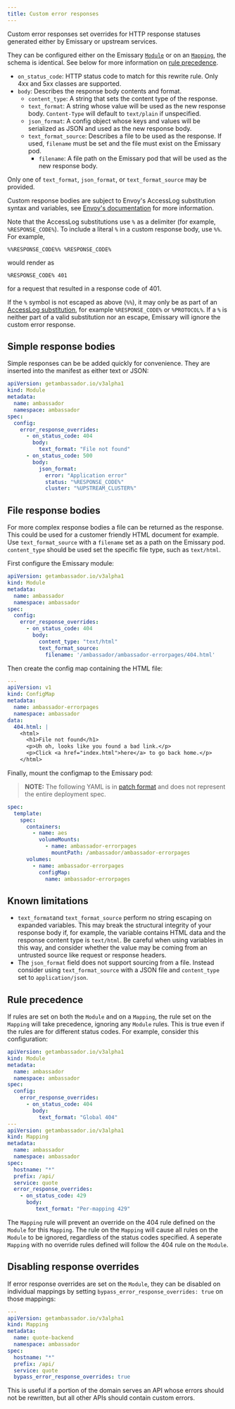 ```yaml
---
title: Custom error responses
---
```


Custom error responses set overrides for HTTP response statuses generated either
by Emissary or upstream services.

They can be configured either on the Emissary
[`Module`](../ambassador)
or on an [`Mapping`](../../using/intro-mappings/), the schema is identical. See
below for more information on [rule precedence](#rule-precedence).

- `on_status_code`: HTTP status code to match for this rewrite
  rule. Only 4xx and 5xx classes are supported.
- `body`: Describes the response body contents and format.
  + `content_type`: A string that sets the content type of the
    response.
  + `text_format`: A string whose value will be used as the new
    response body. `Content-Type` will default to `text/plain` if
    unspecified.
  + `json_format`: A config object whose keys and values will be
    serialized as JSON and used as the new response body.
  + `text_format_source`: Describes a file to be used as the
    response. If used, `filename` must be set and the file must exist
    on the Emissary pod.
    * `filename`: A file path on the Emissary pod that will be used
      as the new response body.

Only one of `text_format`, `json_format`, or `text_format_source` may be provided.

Custom response bodies are subject to Envoy's AccessLog substitution syntax
and variables, see [Envoy's documentation](https://www.envoyproxy.io/docs/envoy/latest/configuration/observability/access_log/usage#config-access-log-format-strings) for more information. 

Note that the AccessLog substitutions use `%` as a delimiter (for example,
`%RESPONSE_CODE%`). To include a literal `%` in a custom response body, use `%%`.
For example,

```
%%RESPONSE_CODE%% %RESPONSE_CODE%
```

would render as

```
%RESPONSE_CODE% 401
```

for a request that resulted in a response code of 401.

<Alert severity="Warning">
  If the <code>%</code> symbol is not escaped as above (<code>%%</code>), it may
  only be as part of an <a href="https://www.envoyproxy.io/docs/envoy/latest/configuration/observability/access_log/usage#config-access-log-format-strings">
  AccessLog substitution</a>, for example <code>%RESPONSE_CODE%</code> or
  <code>%PROTOCOL%</code>. If a <code>%</code> is neither part of a valid
  substitution nor an escape, Emissary will ignore the custom error response.
</Alert>

## Simple response bodies

Simple responses can be be added quickly for convenience. They are inserted into
the manifest as either text or JSON:

```yaml
apiVersion: getambassador.io/v3alpha1
kind: Module
metadata:
  name: ambassador
  namespace: ambassador
spec:
  config:
    error_response_overrides:
      - on_status_code: 404
        body:
          text_format: "File not found"
      - on_status_code: 500
        body:
          json_format:
            error: "Application error"
            status: "%RESPONSE_CODE%"
            cluster: "%UPSTREAM_CLUSTER%"
```
## File response bodies

For more complex response bodies a file can be returned as the response.
This could be used for a customer friendly HTML document for example.  Use
`text_format_source` with a `filename` set as a path on the Emissary pod.
`content_type` should be used set the specific file type, such as `text/html`.

First configure the Emissary module:

```yaml
apiVersion: getambassador.io/v3alpha1
kind: Module
metadata:
  name: ambassador
  namespace: ambassador
spec:
  config:
    error_response_overrides:
      - on_status_code: 404
        body:
          content_type: "text/html"
          text_format_source:
            filename: '/ambassador/ambassador-errorpages/404.html'
```

Then create the config map containing the HTML file:

```yaml
---
apiVersion: v1
kind: ConfigMap
metadata:
  name: ambassador-errorpages
  namespace: ambassador
data:
  404.html: |
    <html>
      <h1>File not found</h1>
      <p>Uh oh, looks like you found a bad link.</p>
      <p>Click <a href="index.html">here</a> to go back home.</p>
    </html>
```

Finally, mount the configmap to the Emissary pod:

> **NOTE:** The following YAML is in [patch format](https://kubernetes.io/docs/tasks/manage-kubernetes-objects/update-api-object-kubectl-patch/)
and does not represent the entire deployment spec.

```yaml
spec:
  template:
    spec:
      containers:
        - name: aes
          volumeMounts:
            - name: ambassador-errorpages
              mountPath: /ambassador/ambassador-errorpages
      volumes:
        - name: ambassador-errorpages
          configMap:
            name: ambassador-errorpages
```

## Known limitations

- `text_format`and `text_format_source` perform no string
escaping on expanded variables. This may break the structural integrity of your
response body if, for example, the variable contains HTML data and the response
content type is `text/html`. Be careful when using variables in this way, and
consider whether the value may be coming from an untrusted source like request
or response headers.
- The `json_format` field does not support sourcing from a file. Instead
consider using `text_format_source` with a JSON file and `content_type` set to
`application/json`.

## Rule precedence

If rules are set on both the `Module` and on a `Mapping`, the rule set on
the `Mapping` will take precedence, ignoring any `Module` rules. This is true
even if the rules are for different status codes. For example, consider this
configuration:

```yaml
apiVersion: getambassador.io/v3alpha1
kind: Module
metadata:
  name: ambassador
  namespace: ambassador
spec:
  config:
    error_response_overrides:
      - on_status_code: 404
        body:
          text_format: "Global 404"
---
apiVersion: getambassador.io/v3alpha1
kind: Mapping
metadata:
  name: ambassador
  namespace: ambassador
spec:
  hostname: "*"
  prefix: /api/
  service: quote
  error_response_overrides:
    - on_status_code: 429
      body:
         text_format: "Per-mapping 429"
```
The `Mapping` rule will prevent an override on the 404 rule defined on the
`Module` for this `Mapping`. The rule on the `Mapping` will cause all rules on
the `Module` to be ignored, regardless of the status codes specified. A seperate
`Mapping` with no override rules defined will follow the 404 rule on the `Module`.

## Disabling response overrides

If error response overrides are set on the `Module`, they can be disabled on
individual mappings by setting
`bypass_error_response_overrides: true` on those mappings:

```yaml
---
apiVersion: getambassador.io/v3alpha1
kind: Mapping
metadata:
  name: quote-backend
  namespace: ambassador
spec:
  hostname: "*"
  prefix: /api/
  service: quote
  bypass_error_response_overrides: true
```

This is useful if a portion of the domain serves an API whose errors should not
be rewritten, but all other APIs should contain custom errors.
